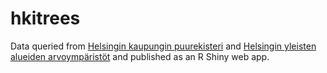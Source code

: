 # hkitrees

Data queried from [Helsingin kaupungin puurekisteri](https://hri.fi/data/fi/dataset/helsingin-kaupungin-puurekisteri) and [Helsingin yleisten alueiden arvoympäristöt](https://hri.fi/data/fi/dataset/helsingin-yleisten-alueiden-arvoymparistot) and published as an R Shiny web app.
